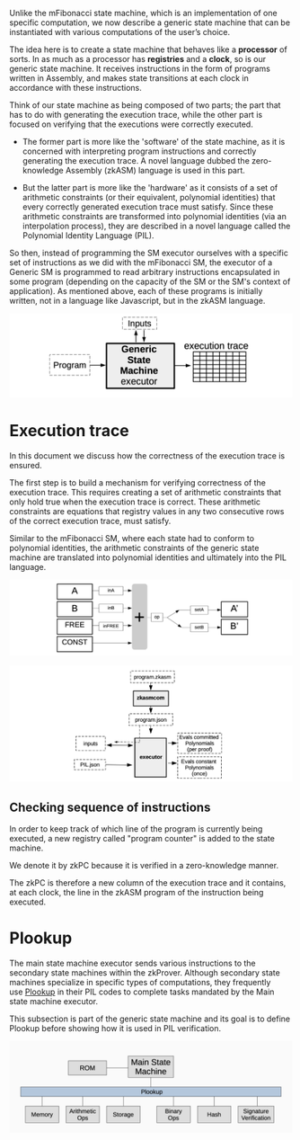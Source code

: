 Unlike the mFibonacci state machine, which is an implementation of one specific computation, we now describe a generic state machine that can be instantiated with various computations of the user’s choice.

The idea here is to create a state machine that behaves like a **processor** of sorts. In as much as a processor has **registries** and a **clock**, so is our generic state machine. It receives instructions in the form of programs written in Assembly, and makes state transitions at each clock in accordance with these instructions.

Think of our state machine as being composed of two parts; the part that has to do with generating the execution trace, while the other part is focused on verifying that the executions were correctly executed.

-   The former part is more like the 'software' of the state machine, as it is concerned with interpreting program instructions and correctly generating the execution trace. A novel language dubbed the zero-knowledge Assembly (zkASM) language is used in this part.

-   But the latter part is more like the 'hardware' as it consists of a set of arithmetic constraints (or their equivalent, polynomial identities) that every correctly generated execution trace must satisfy. Since these arithmetic constraints are transformed into polynomial identities (via an interpolation process), they are described in a novel language called the Polynomial Identity Language (PIL).


So then, instead of programming the SM executor ourselves with a specific set of instructions as we did with the mFibonacci SM, the executor of a Generic SM is programmed to read arbitrary instructions encapsulated in some program (depending on the capacity of the SM or the SM's context of application). As mentioned above, each of these programs is initially written, not in a language like Javascript, but in the zkASM language.

![alt text](image.png)


Execution trace
===============

In this document we discuss how the correctness of the execution trace is ensured.

The first step is to build a mechanism for verifying correctness of the execution trace. This requires creating a set of arithmetic constraints that only hold true when the execution trace is correct. These arithmetic constraints are equations that registry values in any two consecutive rows of the correct execution trace, must satisfy.

Similar to the mFibonacci SM, where each state had to conform to polynomial identities, the arithmetic constraints of the generic state machine are translated into polynomial identities and ultimately into the PIL language.

![alt text](image-1.png)

![alt text](image-2.png)


Checking sequence of instructions
------------------------------------------------------------------------------------------------------------------------------------------------------------------------------------

In order to keep track of which line of the program is currently being executed, a new registry called "program counter" is added to the state machine.

We denote it by zkPC because it is verified in a zero-knowledge manner.

The zkPC is therefore a new column of the execution trace and it contains, at each clock, the line in the zkASM program of the instruction being executed.


Plookup
=======

The main state machine executor sends various instructions to the secondary state machines within the zkProver. Although secondary state machines specialize in specific types of computations, they frequently use [Plookup](https://eprint.iacr.org/2020/315.pdf) in their PIL codes to complete tasks mandated by the Main state machine executor.

This subsection is part of the generic state machine and its goal is to define Plookup before showing how it is used in PIL verification.

![alt text](image-3.png)
